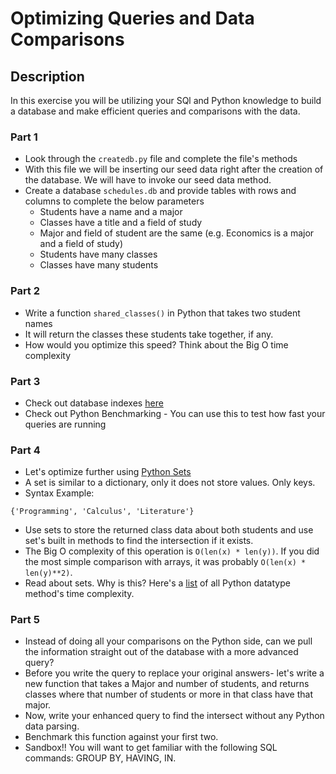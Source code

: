 # Optimizing Queries and Data Comparisons

## Description

In this exercise you will be utilizing your SQl and Python knowledge to build a database and make efficient queries and comparisons with the data. 

### Part 1 

* Look through the `createdb.py` file and complete the file's methods
* With this file we will be inserting our seed data right after the creation of the database. We will have to invoke our seed data method.
* Create a database `schedules.db` and provide tables with rows and columns to complete the below parameters
	* Students have a name and a major
	* Classes have a title and a field of study
	* Major and field of student are the same (e.g. Economics is a major and a field of study)
	* Students have many classes
	* Classes have many students

### Part 2

* Write a function `shared_classes()` in Python that takes two student names
* It will return the classes these students take together, if any. 
* How would you optimize this speed? Think about the Big O time complexity

### Part 3

* Check out database indexes [here](http://www.programmerinterview.com/index.php/database-sql/what-is-an-index/)
* Check out Python Benchmarking - You can use this to test how fast your queries are running

### Part 4

* Let's optimize further using [Python Sets](https://docs.python.org/3.4/library/stdtypes.html#set)
* A set is similar to a dictionary, only it does not store values. Only keys. 
* Syntax Example:

```
{'Programming', 'Calculus', 'Literature'}
```
* Use sets to store the returned class data about both students and use set's built in methods to find the intersection if it exists.
* The Big O complexity of this operation is `O(len(x) * len(y))`. If you did the most simple comparison with arrays, it was probably `O(len(x) * len(y)**2)`.
* Read about sets. Why is this? Here's a [list](https://wiki.python.org/moin/TimeComplexity) of all Python datatype method's time complexity.

### Part 5

* Instead of doing all your comparisons on the Python side, can we pull the information straight out of the database with a more advanced query?
* Before you write the query to replace your original answers- let's write a new function that takes a Major and number of students, and returns classes where that number of students or more in that class have that major.
* Now, write your enhanced query to find the intersect without any Python data parsing.
* Benchmark this function against your first two.
* Sandbox!! You will want to get familiar with the following SQL commands: GROUP BY, HAVING, IN.
